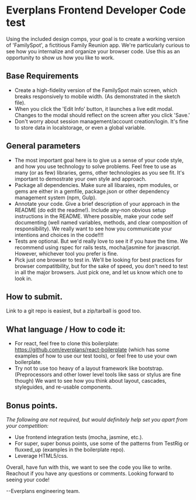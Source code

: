 Everplans Frontend Developer Code test
=================
Using the included design comps, your goal is to create a working version of 'FamilySpot', a fictitious Family Reunion app. We're particularly curious to see how you internalize and organize your browser code. Use this as an opportunity to show us how you like to work.


## Base Requirements

* Create a high-fidelity version of the FamilySpot main screen, which breaks responsively to mobile width. (As demonstrated in the sketch file).
* When you click the 'Edit Info' button, it launches a live edit modal. Changes to the modal should reflect on the screen after you click 'Save.'
* Don't worry about session management/account creation/login. It's fine to store data in localstorage, or even a global variable.

## General parameters

* The most important goal here is to give us a sense of your code style, and how you use technology to solve problems. Feel free to use as many (or as few) libraries, gems, other technologies as you see fit. It's important to demostrate your own style and approach.
* Package all dependencies. Make sure all libaraies, npm modules, or gems are either in a gemfile, package.json or other dependency management system (npm, Gulp).
* Annotate your code. Give a brief description of your approach in the README (do edit the readme!). Include any-non obvious setup instructions in the README. Where possible, make your code self documenting (well named variables, methods, and clear composition of responsibility). We really want to see how you communicate your intentions and choices in the code!!!!
* Tests are optional. But we'd really love to see it if you have the time. We recommend using rspec for rails tests, mocha/jasmine for javascript. However, whichever tool you prefer is fine.
* Pick just one browser to test in. We'll be looking for best practices for browser compatitbility, but for the sake of speed, you don't need to test in all the major browsers. Just pick one, and let us know which one to look in.

## How to submit.
Link to a git repo is easiest, but a zip/tarball is good too.

## What language / How to code it: 
* For react, feel free to clone this boilerplate: https://github.com/everplans/react-boilerplate (which has some examples of how to use our test tools), or feel free to use your own boilerplate.
* Try not to use too heavy of a layout framework like bootstrap. (Preprocessors and other lower level tools like sass or stylus are fine though) We want to see how you think about layout, cascades, styleguides, and re-usable components.

## Bonus points.

_The following are not required, but would definitely help set you apart from your competition:_

* Use frontend integration tests (mocha, jasmine, etc.).
* For super, super bonus points, use some of the patterns from TestRig or fluxxed_up (examples in the boilerplate repo). 
* Leverage HTML5/css.

Overall, have fun with this, we want to see the code you like to write. Reachout if you have any questions or comments. Looking forward to seeing your code!


--Everplans engineering team.
